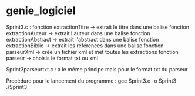 # genie_logiciel

Sprint3.c :
fonction extractionTitre -> extrait le titre dans une balise <titre>
fonction extractionAuteur -> extrait l'auteur dans une balise <auteur>
fonction extractionAbstract -> extrait l'abstract dans une balise <abstract>
fonction extractionBiblio -> extrait les références dans une balise <biblio>
fonction parseurXml -> crée un fichier xml et met toutes les extractions
fonction parseur -> choisis le format txt ou xml


Sprint3parseurtxt.c :
a le même principe mais pour le format txt du parseur





Procédure pour le lancement du programme : 
gcc Sprint3.c -o Sprint3
./Sprint3
